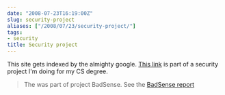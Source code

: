 ```yaml
---
date: "2008-07-23T16:19:00Z"
slug: security-project
aliases: ["/2008/07/23/security-project/"]
tags:
- security
title: Security project
---
```


This site gets indexed by the almighty google. [This
link](http://lebmtg.hyperphp.com) is part of a security project I'm doing for
my CS degree.

> The was part of project BadSense. See the [BadSense report][1]

[1]: http://webcourse.cs.technion.ac.il/236349/Winter2012-2013/ho/WCFiles/2007-2-google_hacking_report.pdf
